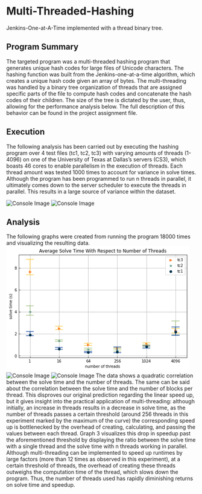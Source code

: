 
# Multi-Threaded-Hashing

Jenkins-One-at-A-Time implemented with a thread binary tree.


## Program Summary
The targeted program was a multi-threaded hashing program that generates unique hash codes for large files of Unicode characters. The hashing function was built from the Jenkins-one-at-a-time algorithm, which creates a unique hash code given an array of bytes. The multi-threading was handled by a binary tree organization of threads that are assigned specific parts of the file to compute hash codes and concatenate the hash codes of their children. The size of the tree is dictated by the user, thus, allowing for the performance analysis below. The full description of this behavior can be found in the project assignment file. 
## Execution
The following analysis has been carried out by executing the hashing program over 4 test files (tc1, tc2, tc3) with varying amounts of threads (1-4096) on one of the University of Texas at Dallas’s servers (CS3), which boasts 46 cores to enable parallelism in the execution of threads. Each thread amount was tested 1000 times to account for variance in solve times. Although the program has been programmed to run n threads in parallel, it ultimately comes down to the server scheduler to execute the threads in parallel. This results in a large source of variance within the dataset.

![Console Image](https://github.com/Alexander-N-Chin/Multi-Threaded-Hashing/main/a11_1.png?raw=true)
![Console Image](https://github.com/Alexander-N-Chin/Multi-Threaded-Hashing/main/a11_2.png?raw=true)

## Analysis
The following graphs were created from running the program 18000 times and visualizing the resulting data.
![Console Image](./graph1.png?raw=true)
![Console Image](https://github.com/Alexander-N-Chin/Multi-Threaded-Hashing/main/graph2.png?raw=true)
![Console Image](https://github.com/Alexander-N-Chin/Multi-Threaded-Hashing/main/graph3.png?raw=true)
The data shows a quadratic correlation between the solve time and the number of threads. The same can be said about the correlation between the solve time and the number of blocks per thread. This disproves our original prediction regarding the linear speed up, but it gives insight into the practical application of multi-threading: although initially, an increase in threads results in a decrease in solve time, as the number of threads passes a certain threshold (around 256 threads in this experiment marked by the maximum of the curve) the corresponding speed up is bottlenecked by the overhead of creating, calculating, and passing the values between each thread. Graph 3 visualizes this drop in speedup past the aforementioned threshold by displaying the ratio between the solve time with a single thread and the solve time with n threads working in parallel.
Although multi-threading can be implemented to speed up runtimes by large factors (more than 12 times as observed in this experiment), at a certain threshold of threads, the overhead of creating these threads outweighs the computation time of the thread, which slows down the program. Thus, the number of threads used has rapidly diminishing returns on solve time and speedup.  
